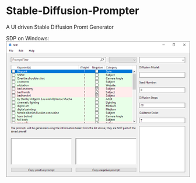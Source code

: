 # Stable-Diffusion-Prompter
A UI driven Stable Diffusion Promt Generator

SDP on Windows:
![](GitHubImages/Win_Window_Main.png)